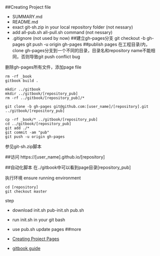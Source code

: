 ##Creating Project file
- SUMMARY.md
- README.md
- exact git-sh.zip in your local repository folder (not nessary)
- add all-pub.sh all-pull.sh command  (not nessary)
- .gitignore (not used by now)
##建立gh-pages分支
	git checkout -b gh-pages
	git push -u origin gh-pages
##publish pages
在工程目录/内，clone gh-pages分支到一个不同的目录，目录名和repository name不能相同，否则导致git push conflict bug

删除gh-pages所有文件，添加page file

	rm -rf _book
	gitbook build .
	
	mkdir ../gitbook
	mkdir ../gitbook/[repository_pub]
	rm -rf ../gitbook/[repository_pub]/*

	git clone -b gh-pages git@github.com:[user_name]/[repository].git  ../gitbook/[repository_pub]

	cp -rf _book/* ../gitbook/[repository_pub]
	cd ../gitbook/[repository_pub]
	git add ./*
	git commit -am "pub"
	git push -u origin gh-pages

参见git-sh.zip脚本

##访问
https://[user_name].github.io/[repository]

##自动化脚本
在../gitbook中可以看到page目录[repository_pub]

执行环境 ensure running environment

	cd [repository]
	git checkout master 

step

- download init.sh pub-init.sh pub.sh
- run init.sh in your git bash
- use pub.sh update pages
##more

- [Creating Project Pages](https://help.github.com/articles/creating-project-pages-manually/)
- [gitbook guide](http://wanqingwong.com/gitbook-zh)
